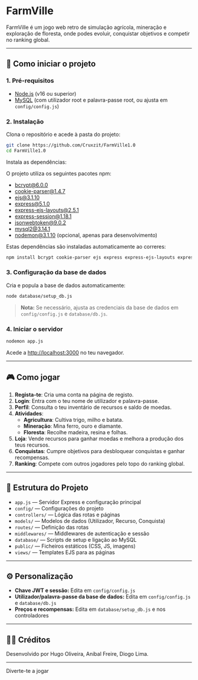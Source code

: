 # FarmVille

FarmVille é um jogo web retro de simulação agrícola, mineração e exploração de floresta, onde podes evoluir, conquistar objetivos e competir no ranking global.

---

## 🚀 Como iniciar o projeto

### 1. Pré-requisitos

- [Node.js](https://nodejs.org/) (v16 ou superior)
- [MySQL](https://www.mysql.com/) (com utilizador root e palavra-passe root, ou ajusta em `config/config.js`)

### 2. Instalação

Clona o repositório e acede à pasta do projeto:

```sh
git clone https://github.com/Cruxzit/FarmVille1.0
cd FarmVille1.0
```

Instala as dependências:

O projeto utiliza os seguintes pacotes npm:

- bcrypt@6.0.0
- cookie-parser@1.4.7
- ejs@3.1.10
- express@5.1.0
- express-ejs-layouts@2.5.1
- express-session@1.18.1
- jsonwebtoken@9.0.2
- mysql2@3.14.1
- nodemon@3.1.10 (opcional, apenas para desenvolvimento)

Estas dependências são instaladas automaticamente ao correres:


```sh
npm install bcrypt cookie-parser ejs express express-ejs-layouts express-session jsonwebtoken mysql2 && npm install --save-dev nodemon
```

### 3. Configuração da base de dados

Cria e popula a base de dados automaticamente:

```sh
node database/setup_db.js
```

> **Nota:** Se necessário, ajusta as credenciais da base de dados em `config/config.js` e `database/db.js`.

### 4. Iniciar o servidor

```sh
nodemon app.js
```

Acede a [http://localhost:3000](http://localhost:3000) no teu navegador.

---

## 🎮 Como jogar

1. **Regista-te**: Cria uma conta na página de registo.
2. **Login**: Entra com o teu nome de utilizador e palavra-passe.
3. **Perfil**: Consulta o teu inventário de recursos e saldo de moedas.
4. **Atividades**:
   - **Agricultura**: Cultiva trigo, milho e batata.
   - **Mineração**: Mina ferro, ouro e diamante.
   - **Floresta**: Recolhe madeira, resina e folhas.
5. **Loja**: Vende recursos para ganhar moedas e melhora a produção dos teus recursos.
6. **Conquistas**: Cumpre objetivos para desbloquear conquistas e ganhar recompensas.
7. **Ranking**: Compete com outros jogadores pelo topo do ranking global.

---

## 📁 Estrutura do Projeto

- `app.js` — Servidor Express e configuração principal
- `config/` — Configurações do projeto
- `controllers/` — Lógica das rotas e páginas
- `models/` — Modelos de dados (Utilizador, Recurso, Conquista)
- `routes/` — Definição das rotas
- `middlewares/` — Middlewares de autenticação e sessão
- `database/` — Scripts de setup e ligação ao MySQL
- `public/` — Ficheiros estáticos (CSS, JS, imagens)
- `views/` — Templates EJS para as páginas

---

## ⚙️ Personalização

- **Chave JWT e sessão:** Edita em `config/config.js`
- **Utilizador/palavra-passe da base de dados:** Edita em `config/config.js` e `database/db.js`
- **Preços e recompensas:** Edita em `database/setup_db.js` e nos controladores

---

## 👨‍💻 Créditos

Desenvolvido por Hugo Oliveira, Anibal Freire, Diogo Lima.

---

Diverte-te a jogar